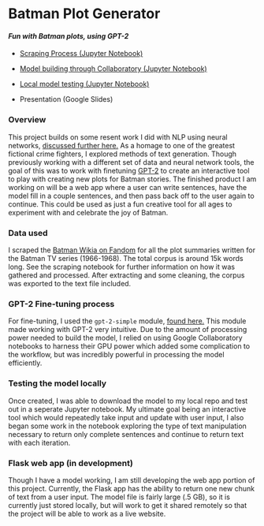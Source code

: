 # Batman Plot Generator
#### <em>Fun with Batman plots, using GPT-2</em>

* [Scraping Process (Jupyter Notebook)](https://github.com/jnawjux/batman_plots/blob/master/scraping.ipynb)

* [Model building through Collaboratory (Jupyter Notebook)](https://github.com/jnawjux/batman_plots/blob/master/Finetuning_GPT_2_w_Batman_Plot_summaries.ipynb)

* [Local model testing (Jupyter Notebook)](https://github.com/jnawjux/batman_plots/blob/master/text_generation_local.ipynb)

* Presentation (Google Slides)


### Overview
This project builds on some resent work I did with NLP using neural networks, [discussed further here.](https://towardsdatascience.com/the-next-greatest-batman-story-generated-d58cf6753607) As a homage to one of the greatest fictional crime fighters, I explored methods of text generation.  Though previously working with a different set of data and neural network tools, the goal of this was to work with finetuning [GPT-2](https://github.com/openai/gpt-2) to create an interactive tool to play with creating new plots for Batman stories. The finished product I am working on will be a web app where a user can write sentences, have the model fill in a couple sentences, and then pass back off to the user again to continue. This could be used as just a fun creative tool for all ages to experiment with and celebrate the joy of Batman.

### Data used
I scraped the [Batman Wikia on Fandom](https://batman.fandom.com/wiki/Batman_Wiki) for all the plot summaries written for the Batman TV series (1966-1968).  The total corpus is around 15k words long. See the scraping notebook for further information on how it was gathered and processed. After extracting and some cleaning, the corpus was exported to the text file included.

### GPT-2 Fine-tuning process
For fine-tuning, I used the `gpt-2-simple` module, [found here.](https://github.com/minimaxir/gpt-2-simple) This module made working with GPT-2 very intuitive. Due to the amount of processing power needed to build the model, I relied on using Google Collaboratory notebooks to harness their GPU power which added some complication to the workflow, but was incredibly powerful in processing the model efficiently.  

### Testing the model locally
Once created, I was able to download the model to my local repo and test out in a seperate Jupyter notebook.  My ultimate goal being an interactive tool which would repeatedly take input and update with user input, I also began some work in the notebook exploring the type of text manipulation necessary to return only complete sentences and continue to return text with each iteration. 

### Flask web app (in development)
Though I have a model working, I am still developing the web app portion of this project. Currently, the Flask app has the ability to return one new chunk of text from a user input. The model file is fairly large (.5 GB), so it is currently just stored locally, but will work to get it shared remotely so that the project will be able to work as a live website.